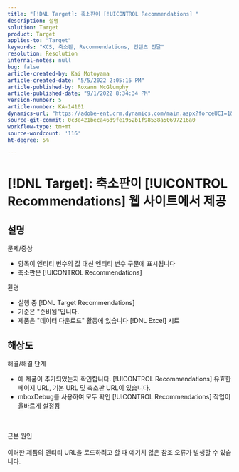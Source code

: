 ```yaml
---
title: "[!DNL Target]: 축소판이 [!UICONTROL Recommendations] "
description: 설명
solution: Target
product: Target
applies-to: "Target"
keywords: "KCS, 축소판, Recommendations, 컨텐츠 전달"
resolution: Resolution
internal-notes: null
bug: false
article-created-by: Kai Motoyama
article-created-date: "5/5/2022 2:05:16 PM"
article-published-by: Roxann McGlumphy
article-published-date: "9/1/2022 8:34:34 PM"
version-number: 5
article-number: KA-14101
dynamics-url: "https://adobe-ent.crm.dynamics.com/main.aspx?forceUCI=1&pagetype=entityrecord&etn=knowledgearticle&id=4f2d5b63-7ccc-ec11-a7b5-6045bd00d995"
source-git-commit: 0c3e421beca46d9fe1952b1f98538a50697216a0
workflow-type: tm+mt
source-wordcount: '116'
ht-degree: 5%

---
```


# [!DNL Target]: 축소판이 [!UICONTROL Recommendations] 웹 사이트에서 제공

## 설명

문제/증상<br>
- 항목이 엔티티 변수의 값 대신 엔티티 변수 구문에 표시됩니다
- 축소판은 [!UICONTROL Recommendations]

환경
- 실행 중 [!DNL Target Recommendations]
- 기준은 &quot;준비됨&quot;입니다.
- 제품은 &quot;데이터 다운로드&quot; 활동에 있습니다 [!DNL Excel] 시트



## 해상도

해결/해결 단계
- 에 제품이 추가되었는지 확인합니다. [!UICONTROL Recommendations] 유효한 페이지 URL, 기본 URL 및 축소판 URL이 있습니다.
- mboxDebug를 사용하여 모두 확인 [!UICONTROL Recommendations] 작업이 올바르게 설정됨

<br><br>근본 원인<br><br>
이러한 제품의 엔티티 URL을 로드하려고 할 때 예기치 않은 참조 오류가 발생할 수 있습니다.
